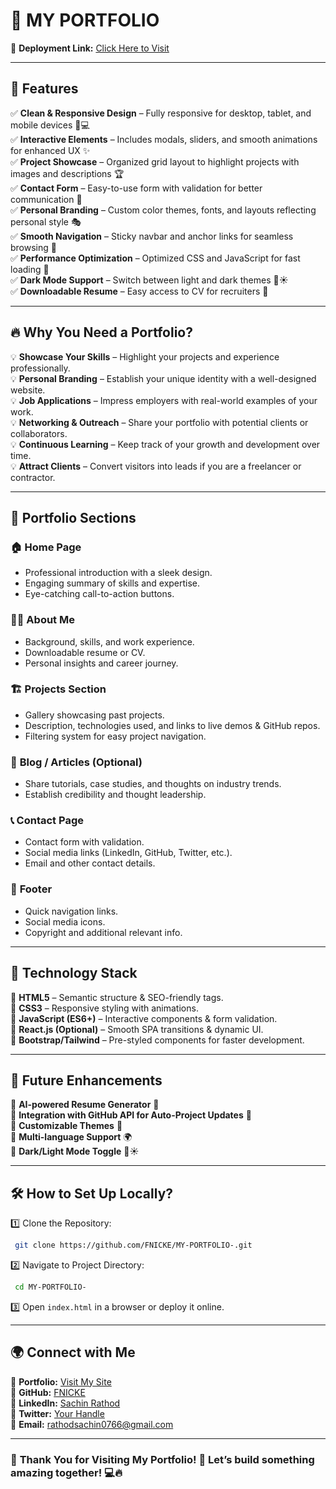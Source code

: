 # 🌟 MY PORTFOLIO

🚀 **Deployment Link:** [Click Here to Visit](https://fnicke.github.io/MY-PORTFOLIO-/)

---

## 🎨 **Features**
✅ **Clean & Responsive Design** – Fully responsive for desktop, tablet, and mobile devices 📱💻  
✅ **Interactive Elements** – Includes modals, sliders, and smooth animations for enhanced UX ✨  
✅ **Project Showcase** – Organized grid layout to highlight projects with images and descriptions 🏆  
✅ **Contact Form** – Easy-to-use form with validation for better communication 📩  
✅ **Personal Branding** – Custom color themes, fonts, and layouts reflecting personal style 🎭  
✅ **Smooth Navigation** – Sticky navbar and anchor links for seamless browsing 🧭  
✅ **Performance Optimization** – Optimized CSS and JavaScript for fast loading 🚀  
✅ **Dark Mode Support** – Switch between light and dark themes 🌙☀️  
✅ **Downloadable Resume** – Easy access to CV for recruiters 📄  

---

## 🔥 **Why You Need a Portfolio?**

💡 **Showcase Your Skills** – Highlight your projects and experience professionally.  
💡 **Personal Branding** – Establish your unique identity with a well-designed website.  
💡 **Job Applications** – Impress employers with real-world examples of your work.  
💡 **Networking & Outreach** – Share your portfolio with potential clients or collaborators.  
💡 **Continuous Learning** – Keep track of your growth and development over time.  
💡 **Attract Clients** – Convert visitors into leads if you are a freelancer or contractor.  

---

## 📂 **Portfolio Sections**

### 🏠 **Home Page**
- Professional introduction with a sleek design.
- Engaging summary of skills and expertise.
- Eye-catching call-to-action buttons.

### 🙋‍♂️ **About Me**
- Background, skills, and work experience.
- Downloadable resume or CV.
- Personal insights and career journey.

### 🏗️ **Projects Section**
- Gallery showcasing past projects.
- Description, technologies used, and links to live demos & GitHub repos.
- Filtering system for easy project navigation.

### 📝 **Blog / Articles (Optional)**
- Share tutorials, case studies, and thoughts on industry trends.
- Establish credibility and thought leadership.

### 📞 **Contact Page**
- Contact form with validation.
- Social media links (LinkedIn, GitHub, Twitter, etc.).
- Email and other contact details.

### 🔗 **Footer**
- Quick navigation links.
- Social media icons.
- Copyright and additional relevant info.

---

## 🚀 **Technology Stack**
🔹 **HTML5** – Semantic structure & SEO-friendly tags.  
🔹 **CSS3** – Responsive styling with animations.  
🔹 **JavaScript (ES6+)** – Interactive components & form validation.  
🔹 **React.js (Optional)** – Smooth SPA transitions & dynamic UI.  
🔹 **Bootstrap/Tailwind** – Pre-styled components for faster development.  

---

## 🎯 **Future Enhancements**
🔹 **AI-powered Resume Generator** 🤖  
🔹 **Integration with GitHub API for Auto-Project Updates** 🔗  
🔹 **Customizable Themes** 🎨  
🔹 **Multi-language Support** 🌍  
🔹 **Dark/Light Mode Toggle** 🌙☀️  

---

## 🛠️ **How to Set Up Locally?**
1️⃣ Clone the Repository:
```bash
 git clone https://github.com/FNICKE/MY-PORTFOLIO-.git
```
2️⃣ Navigate to Project Directory:
```bash
 cd MY-PORTFOLIO-
```
3️⃣ Open `index.html` in a browser or deploy it online.

---

## 🌍 **Connect with Me**
📌 **Portfolio:** [Visit My Site](https://fnicke.github.io/MY-PORTFOLIO-/)  
📌 **GitHub:** [FNICKE](https://github.com/FNICKE)  
📌 **LinkedIn:** [Sachin Rathod](https://www.linkedin.com/in/sachin-rathod-469168310/)  
📌 **Twitter:** [Your Handle](#)  
📌 **Email:** rathodsachin0766@gmail.com  

---

### 🎉 **Thank You for Visiting My Portfolio!** 🚀 Let’s build something amazing together! 💻🔥


